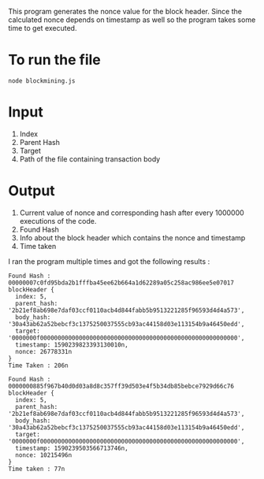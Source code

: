 This program generates the nonce value for the block header. Since the calculated nonce depends on timestamp as well so the program takes some time to get executed.

# To run the file 

```
node blockmining.js
```

# Input
1. Index
2. Parent Hash
3. Target
4. Path of the file containing transaction body
 
# Output
1. Current value of nonce and corresponding hash after every 1000000 executions of the code.
2. Found Hash
3. Info about the block header which contains the nonce and timestamp
4. Time taken

I ran the program multiple times and got the following results :

```
Found Hash : 00000007c0fd95bda2b1fffba45ee62b664a1d62289a05c258ac986ee5e07017
blockHeader {
  index: 5,
  parent_hash: '2b21ef8ab698e7daf03ccf0110acb4d844fabb5b9513221285f96593d4d4a573',
  body_hash: '30a43ab62a52bebcf3c1375250037555cb93ac44158d03e113154b9a46450edd',
  target: '0000000f00000000000000000000000000000000000000000000000000000000',
  timestamp: 1590239823393130010n,
  nonce: 26778331n
} 
Time Taken : 206n
```

```
Found Hash : 0000000885f967b40d0d03a8d8c357ff39d503e4f5b34db85bebce7929d66c76
blockHeader {
  index: 5,
  parent_hash: '2b21ef8ab698e7daf03ccf0110acb4d844fabb5b9513221285f96593d4d4a573',
  body_hash: '30a43ab62a52bebcf3c1375250037555cb93ac44158d03e113154b9a46450edd',
  target: '0000000f00000000000000000000000000000000000000000000000000000000',
  timestamp: 1590239503566713746n,
  nonce: 10215496n
} 
Time taken : 77n
```
